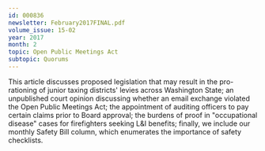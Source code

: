 ```yaml
---
id: 000836
newsletter: February2017FINAL.pdf
volume_issue: 15-02
year: 2017
month: 2
topic: Open Public Meetings Act
subtopic: Quorums
---
```


This article discusses proposed legislation that may result in the pro-rationing of junior taxing districts' levies across Washington State; an unpublished court opinion discussing whether an email exchange violated the Open Public Meetings Act; the appointment of auditing officers to pay certain claims prior to Board approval; the burdens of proof in "occupational disease" cases for firefighters seeking L&I benefits; finally, we include our monthly Safety Bill column, which enumerates the importance of safety checklists.